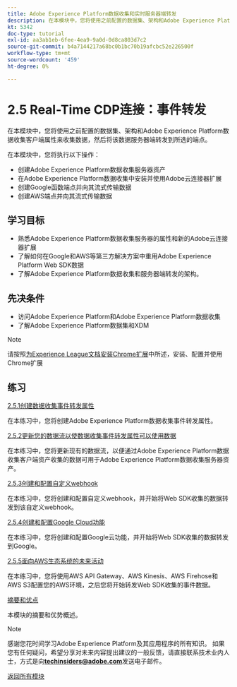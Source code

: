 ```yaml
---
title: Adobe Experience Platform数据收集和实时服务器端转发
description: 在本模块中，您将使用之前配置的数据集、架构和Adobe Experience Platform数据收集服务器属性来收集数据，然后将该数据服务器端转发到所选的端点。
kt: 5342
doc-type: tutorial
exl-id: aa3ab1eb-6fee-4ea9-9a0d-0d8ca803d7c2
source-git-commit: b4a7144217a68bc0b1bc70b19afcbc52e226500f
workflow-type: tm+mt
source-wordcount: '459'
ht-degree: 0%

---
```


# 2.5 Real-Time CDP连接：事件转发

在本模块中，您将使用之前配置的数据集、架构和Adobe Experience Platform数据收集客户端属性来收集数据，然后将该数据服务器端转发到所选的端点。

在本模块中，您将执行以下操作：

- 创建Adobe Experience Platform数据收集服务器资产
- 在Adobe Experience Platform数据收集中安装并使用Adobe云连接器扩展
- 创建Google函数端点并向其流式传输数据
- 创建AWS端点并向其流式传输数据

## 学习目标

- 熟悉Adobe Experience Platform数据收集服务器的属性和新的Adobe云连接器扩展
- 了解如何在Google和AWS等第三方解决方案中重用Adobe Experience Platform Web SDK数据
- 了解Adobe Experience Platform数据收集和服务器端转发的架构。

## 先决条件

- 访问Adobe Experience Platform和Adobe Experience Platform数据收集
- 了解Adobe Experience Platform数据集和XDM

>[!NOTE]
>
>请按照[为Experience League文档安装Chrome扩展](../../gettingstarted/gettingstarted/ex1.md)中所述，安装、配置并使用Chrome扩展

## 练习

[2.5.1创建数据收集事件转发属性](./ex1.md)

在本练习中，您将创建Adobe Experience Platform数据收集事件转发属性。

[2.5.2更新您的数据流以使数据收集事件转发属性可以使用数据](./ex2.md)

在本练习中，您将更新现有的数据流，以便通过Adobe Experience Platform数据收集客户端资产收集的数据可用于Adobe Experience Platform数据收集服务器资产。

[2.5.3创建和配置自定义webhook](./ex3.md)

在本练习中，您将创建和配置自定义webhook，并开始将Web SDK收集的数据转发到该自定义webhook。

[2.5.4创建和配置Google Cloud功能](./ex4.md)

在本练习中，您将创建和配置Google云功能，并开始将Web SDK收集的数据转发到Google。

[2.5.5面向AWS生态系统的未来活动](./ex5.md)

在本练习中，您将使用AWS API Gateway、AWS Kinesis、AWS Firehose和AWS S3配置您的AWS环境，之后您将开始转发Web SDK收集的事件数据。

[摘要和优点](./summary.md)

本模块的摘要和优势概述。

>[!NOTE]
>
>感谢您花时间学习Adobe Experience Platform及其应用程序的所有知识。 如果您有任何疑问，希望分享对未来内容提出建议的一般反馈，请直接联系技术业内人士，方式是向&#x200B;**techinsiders@adobe.com**&#x200B;发送电子邮件。

[返回所有模块](../../../overview.md)
